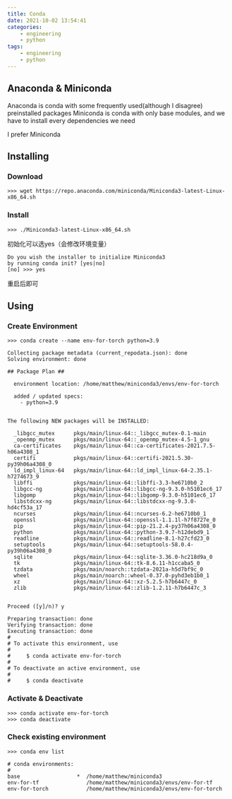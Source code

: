 ```yaml
---
title: Conda
date: 2021-10-02 13:54:41
categories:
    - engineering
    - python
tags:
    - engineering
    - python
---
```


## Anaconda & Miniconda
Anaconda is conda with some frequently used(although I disagree) preinstalled packages
Miniconda is conda with only base modules, and we have to install every dependencies we need

I prefer Miniconda

## Installing
### Download
```
>>> wget https://repo.anaconda.com/miniconda/Miniconda3-latest-Linux-x86_64.sh
```
### Install
```
>>> ./Miniconda3-latest-Linux-x86_64.sh
```
初始化可以选yes（会修改环境变量）
```
Do you wish the installer to initialize Miniconda3
by running conda init? [yes|no]
[no] >>> yes
```
重启后即可


## Using
### Create Environment
```
>>> conda create --name env-for-torch python=3.9
```
```
Collecting package metadata (current_repodata.json): done
Solving environment: done

## Package Plan ##

  environment location: /home/matthew/miniconda3/envs/env-for-torch

  added / updated specs:
    - python=3.9


The following NEW packages will be INSTALLED:

  _libgcc_mutex      pkgs/main/linux-64::_libgcc_mutex-0.1-main
  _openmp_mutex      pkgs/main/linux-64::_openmp_mutex-4.5-1_gnu
  ca-certificates    pkgs/main/linux-64::ca-certificates-2021.7.5-h06a4308_1
  certifi            pkgs/main/linux-64::certifi-2021.5.30-py39h06a4308_0
  ld_impl_linux-64   pkgs/main/linux-64::ld_impl_linux-64-2.35.1-h7274673_9
  libffi             pkgs/main/linux-64::libffi-3.3-he6710b0_2
  libgcc-ng          pkgs/main/linux-64::libgcc-ng-9.3.0-h5101ec6_17
  libgomp            pkgs/main/linux-64::libgomp-9.3.0-h5101ec6_17
  libstdcxx-ng       pkgs/main/linux-64::libstdcxx-ng-9.3.0-hd4cf53a_17
  ncurses            pkgs/main/linux-64::ncurses-6.2-he6710b0_1
  openssl            pkgs/main/linux-64::openssl-1.1.1l-h7f8727e_0
  pip                pkgs/main/linux-64::pip-21.2.4-py37h06a4308_0
  python             pkgs/main/linux-64::python-3.9.7-h12debd9_1
  readline           pkgs/main/linux-64::readline-8.1-h27cfd23_0
  setuptools         pkgs/main/linux-64::setuptools-58.0.4-py39h06a4308_0
  sqlite             pkgs/main/linux-64::sqlite-3.36.0-hc218d9a_0
  tk                 pkgs/main/linux-64::tk-8.6.11-h1ccaba5_0
  tzdata             pkgs/main/noarch::tzdata-2021a-h5d7bf9c_0
  wheel              pkgs/main/noarch::wheel-0.37.0-pyhd3eb1b0_1
  xz                 pkgs/main/linux-64::xz-5.2.5-h7b6447c_0
  zlib               pkgs/main/linux-64::zlib-1.2.11-h7b6447c_3


Proceed ([y]/n)? y

Preparing transaction: done
Verifying transaction: done
Executing transaction: done
#
# To activate this environment, use
#
#     $ conda activate env-for-torch
#
# To deactivate an active environment, use
#
#     $ conda deactivate
``` 

### Activate & Deactivate
```
>>> conda activate env-for-torch
>>> conda deactivate
```

### Check existing environment
```
>>> conda env list
```
```
# conda environments:
#
base                  *  /home/matthew/miniconda3
env-for-tf               /home/matthew/miniconda3/envs/env-for-tf
env-for-torch            /home/matthew/miniconda3/envs/env-for-torch
```
